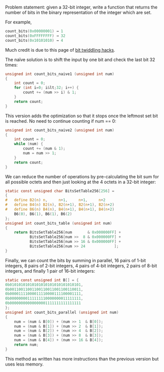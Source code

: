 Problem statement: given a 32-bit integer, write a function that returns the number of bits in the binary representation of the integer which are set.

For example,

```c
count_bits(0x00000001) → 1  
count_bits(0xFFFFFFFF) → 32  
count_bits(0x10101010) → 4
```

Much credit is due to this page of [bit twiddling hacks][1].

 [1]: http://graphics.stanford.edu/~seander/bithacks.html#CountBitsSetNaive

The naïve solution is to shift the input by one bit and check the last bit 32 times:

```c
unsigned int count_bits_naive1 (unsigned int num)
{
    int count = 0;
    for (int i=0; i&lt;32; i++) {
        count += (num >> i) & 1;
    }
    return count;
}
```

This version adds the optimization so that it stops once the leftmost set bit is reached. No need to continue counting if num == 0:

```c
unsigned int count_bits_naive2 (unsigned int num)
{
    int count = 0;
    while (num) {
        count += (num & 1);
        num = num >> 1;
    }
    return count;
}
```

We can reduce the number of operations by pre-calculating the bit sum for all possible octets and then just looking at the 4 octets in a 32-bit integer:

```c
static const unsigned char BitsSetTable256[256] =
{
#   define B2(n) n,     n+1,     n+1,     n+2
#   define B4(n) B2(n), B2(n+1), B2(n+1), B2(n+2)
#   define B6(n) B4(n), B4(n+1), B4(n+1), B4(n+2)
    B6(0), B6(1), B6(1), B6(2)
};
unsigned int count_bits_table (unsigned int num)
{
    return BitsSetTable256[num       & 0x000000FF] +
           BitsSetTable256[num >>  8 & 0x000000FF] +
           BitsSetTable256[num >> 16 & 0x000000FF] +
           BitsSetTable256[num >> 24             ];
}
```

Finally, we can count the bits by summing in parallel, 16 pairs of 1-bit integers, 8 pairs of 2-bit integers, 4 pairs of 4-bit integers, 2 pairs of 8-bit integers, and finally 1 pair of 16-bit integers:

```c
static const unsigned int B[] = {
0b01010101010101010101010101010101,
0b00110011001100110011001100110011,
0b00001111000011110000111100001111,
0b00000000111111110000000011111111,
0b00000000000000001111111111111111
};
unsigned int count_bits_parallel (unsigned int num)
{
    num = (num & B[0]) + (num >> 1  & B[0]);
    num = (num & B[1]) + (num >> 2  & B[1]);
    num = (num & B[2]) + (num >> 4  & B[2]);
    num = (num & B[3]) + (num >> 8  & B[3]);
    num = (num & B[4]) + (num >> 16 & B[4]);
    return num;
}
```

This method as written has more instructions than the previous version but uses less memory.
